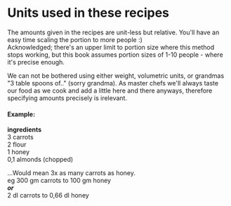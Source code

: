 # Units used in these recipes

The amounts given in the recipes are unit-less but relative. You'll have an easy time scaling the portion to more people :\)  
Acknowledged; there's an upper limit to portion size where this method stops working, but this book assumes portion sizes of 1-10 people - where it's precise enough.

We can not be bothered using either weight, volumetric units, or grandmas "3 table spoons of.." \(sorry grandma\). As master chefs we'll always taste our food as we cook and add a little here and there anyways, therefore specifying amounts precisely is irelevant.

#### Example:

**ingredients**  
3 carrots  
2 flour  
1 honey  
0,1 almonds \(chopped\)

...Would mean 3x as many carrots as honey.  
eg 300 gm carrots to 100 gm honey  
_**or**_   
2 dl carrots to 0,66 dl honey   
 

